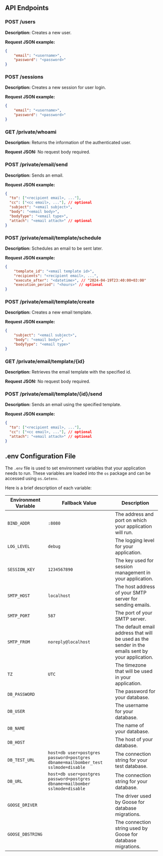 ## API Endpoints


### POST /users

**Description:** Creates a new user.

**Request JSON example:**
```json
{ 
    "email": "<username>",
    "password": "<password>"
}
```


### POST /sessions

**Description:** Creates a new session for user login.

**Request JSON example:**
```json
{
    "email": "<username>",
    "password": "<password>"
} 
```


### GET /private/whoami

**Description:** Returns the information of the authenticated user.

**Request JSON:** No request body required.


### POST /private/email/send

**Description:** Sends an email.

**Request JSON example:**
```json
{
  "to": ["<recipient email>, ..."],
  "cc": ["<cc email>, ..."], // optional 
  "subject": "<email subject>",
  "body": "<email body>",
  "bodyType": "<email type>",
  "attach": "<email attach>" // optional 
}
```


### POST /private/email/template/schedule

**Description:** Schedules an email to be sent later.

**Request JSON example:**
```json
{ 
    "template_id": "<email template id>",
    "recipients": "<recipient email>, ...",
    "execute_after": "<datetime>", // "2024-04-19T23:40:00+03:00"
    "execution_period": "<hours>" // optional 
}
```


### POST /private/email/template/create

**Description:** Creates a new email template.

**Request JSON example:**
```json
{ 
    "subject": "<email subject>",
    "body": "<email body>",
    "bodyType": "<email type>"
}
```


### GET /private/email/template/{id}

**Description:** Retrieves the email template with the specified id.

**Request JSON:** No request body required.


### POST /private/email/template/{id}/send

**Description:** Sends an email using the specified template.

**Request JSON example:**
```json
{
  "to": ["<recipient email>, ..."],
  "cc": ["<cc email>, ..."], // optional
  "attach": "<email attach>" // optional 
}
```

## .env Configuration File

The `.env` file is used to set environment variables that your application needs to run. These variables are loaded into
the `os` package and can be accessed using `os.Getenv`.

Here is a brief description of each variable:

| Environment Variable | Fallback Value                                                                   | Description                                                                                       |
|----------------------|----------------------------------------------------------------------------------|---------------------------------------------------------------------------------------------------|
| `BIND_ADDR`          | `:8080`                                                                          | The address and port on which your application will run.                                          |
| `LOG_LEVEL`          | `debug`                                                                          | The logging level for your application.                                                           |
| `SESSION_KEY`        | `1234567890`                                                                     | The key used for session management in your application.                                          |
| `SMTP_HOST`          | `localhost`                                                                      | The host address of your SMTP server for sending emails.                                          |
| `SMTP_PORT`          | `587`                                                                            | The port of your SMTP server.                                                                     |
| `SMTP_FROM`          | `noreply@localhost`                                                              | The default email address that will be used as the sender in the emails sent by your application. |
| `TZ`                 | `UTC`                                                                            | The timezone that will be used in your application.                                               |
| `DB_PASSWORD`        |                                                                                  | The password for your database.                                                                   |
| `DB_USER`            |                                                                                  | The username for your database.                                                                   |
| `DB_NAME`            |                                                                                  | The name of your database.                                                                        |
| `DB_HOST`            |                                                                                  | The host of your database.                                                                        |
| `DB_TEST_URL`        | `host=db user=postgres password=postgres dbname=mailbomber_test sslmode=disable` | The connection string for your test database.                                                     |
| `DB_URL`             | `host=db user=postgres password=postgres dbname=mailbomber sslmode=disable`      | The connection string for your database.                                                          |
| `GOOSE_DRIVER`       |                                                                                  | The driver used by Goose for database migrations.                                                 |
| `GOOSE_DBSTRING`     |                                                                                  | The connection string used by Goose for database migrations.                                      |
